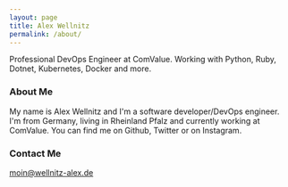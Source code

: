 ```yaml
---
layout: page
title: Alex Wellnitz
permalink: /about/
---
```


Professional DevOps Engineer at ComValue. 
Working with Python, Ruby, Dotnet, Kubernetes, Docker and more. 

### About Me
My name is Alex Wellnitz and I'm a software developer/DevOps engineer. I'm from Germany, living in Rheinland Pfalz and currently working at ComValue. You can find me on Github, Twitter or on Instagram.

### Contact Me

[moin@wellnitz-alex.de](mailto:moin@wellnitz-alex.de)